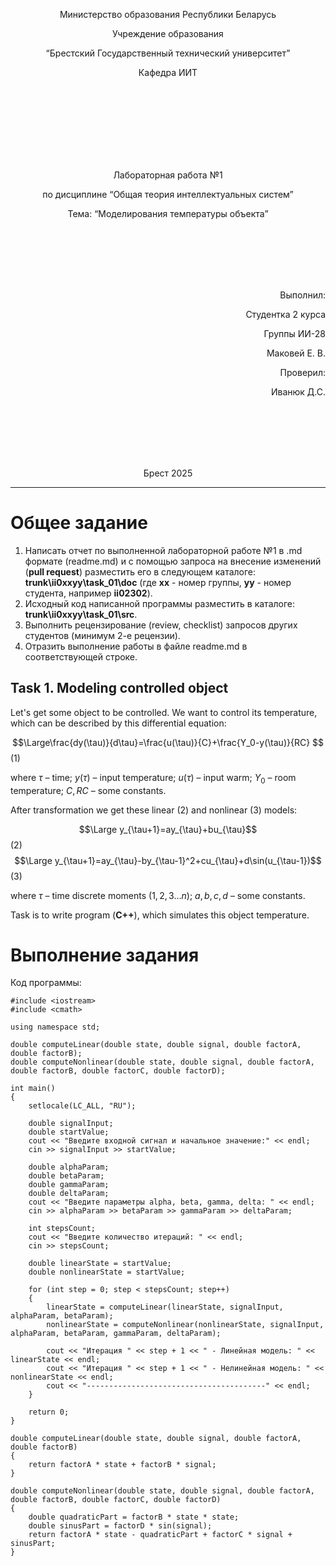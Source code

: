 ﻿<p align="center"> Министерство образования Республики Беларусь</p>
<p align="center">Учреждение образования</p>
<p align="center">“Брестский Государственный технический университет”</p>
<p align="center">Кафедра ИИТ</p>
<br><br><br><br><br><br><br>
<p align="center">Лабораторная работа №1</p>
<p align="center">по дисциплине “Общая теория интеллектуальных систем”</p>
<p align="center">Тема: “Моделирования температуры объекта”</p>
<br><br><br><br><br>
<p align="right">Выполнил:</p>
<p align="right">Студентка 2 курса</p>
<p align="right">Группы ИИ-28</p>
<p align="right">Маковей Е. В.</p>
<p align="right">Проверил:</p>
<p align="right">Иванюк Д.С.</p>
<br><br><br><br><br>
<p align="center">Брест 2025</p>

<hr>

# Общее задание #
1. Написать отчет по выполненной лабораторной работе №1 в .md формате (readme.md) и с помощью запроса на внесение изменений (**pull request**) разместить его в следующем каталоге: **trunk\ii0xxyy\task_01\doc** (где **xx** - номер группы, **yy** - номер студента, например **ii02302**).
2. Исходный код написанной программы разместить в каталоге: **trunk\ii0xxyy\task_01\src**.
3. Выполнить рецензирование (review, checklist) запросов других студентов (минимум 2-е рецензии).
4. Отразить выполнение работы в файле readme.md в соответствующей строке.

## Task 1. Modeling controlled object ##
Let's get some object to be controlled. We want to control its temperature, which can be described by this differential equation:

$$\Large\frac{dy(\tau)}{d\tau}=\frac{u(\tau)}{C}+\frac{Y_0-y(\tau)}{RC} $$ (1)

where $\tau$ – time; $y(\tau)$ – input temperature; $u(\tau)$ – input warm; $Y_0$ – room temperature; $C,RC$ – some constants.

After transformation we get these linear (2) and nonlinear (3) models:

$$\Large y_{\tau+1}=ay_{\tau}+bu_{\tau}$$ (2)
$$\Large y_{\tau+1}=ay_{\tau}-by_{\tau-1}^2+cu_{\tau}+d\sin(u_{\tau-1})$$ (3)

where $\tau$ – time discrete moments ($1,2,3{\dots}n$); $a,b,c,d$ – some constants.

Task is to write program (**С++**), which simulates this object temperature.

# Выполнение задания #
Код программы:
```
#include <iostream>
#include <cmath>

using namespace std;

double computeLinear(double state, double signal, double factorA, double factorB);
double computeNonlinear(double state, double signal, double factorA, double factorB, double factorC, double factorD);

int main()
{
    setlocale(LC_ALL, "RU");

    double signalInput;
    double startValue;
    cout << "Введите входной сигнал и начальное значение:" << endl;
    cin >> signalInput >> startValue;

    double alphaParam;
    double betaParam;
    double gammaParam;
    double deltaParam;
    cout << "Введите параметры alpha, beta, gamma, delta: " << endl;
    cin >> alphaParam >> betaParam >> gammaParam >> deltaParam;

    int stepsCount;
    cout << "Введите количество итераций: " << endl;
    cin >> stepsCount;

    double linearState = startValue;
    double nonlinearState = startValue;

    for (int step = 0; step < stepsCount; step++)
    {
        linearState = computeLinear(linearState, signalInput, alphaParam, betaParam);
        nonlinearState = computeNonlinear(nonlinearState, signalInput, alphaParam, betaParam, gammaParam, deltaParam);

        cout << "Итерация " << step + 1 << " - Линейная модель: " << linearState << endl;
        cout << "Итерация " << step + 1 << " - Нелинейная модель: " << nonlinearState << endl;
        cout << "----------------------------------------" << endl;
    }

    return 0;
}

double computeLinear(double state, double signal, double factorA, double factorB)
{
    return factorA * state + factorB * signal;
}

double computeNonlinear(double state, double signal, double factorA, double factorB, double factorC, double factorD)
{
    double quadraticPart = factorB * state * state;
    double sinusPart = factorD * sin(signal);
    return factorA * state - quadraticPart + factorC * signal + sinusPart;
}


```



